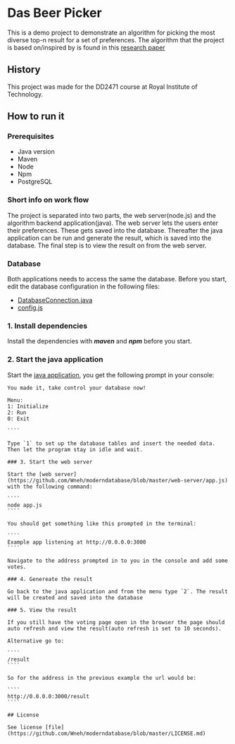 # Das Beer Picker

This is a demo project to demonstrate an algorithm for picking the most diverse top-n result for a set of preferences. The algorithm that the project is based on/inspired by is found in this [research paper](https://www.idi.ntnu.no/~noervaag/papers/EDBT2015.pdf)

## History
This project was made for the DD2471 course at Royal Institute of Technology.

## How to run it

### Prerequisites

* Java version
* Maven
* Node
* Npm
* PostgreSQL

### Short info on work flow

The project is separated into two parts, the web server(node.js) and the algorithm backend application(java). The web server lets the users enter their preferences. These gets saved into the database. Thereafter the java application can be run and generate the result, which is saved into the database. The final step is to view the result on from the web server.

### Database

Both applications needs to access the same the database. Before you start, edit the database configuration in the following files:

* [DatabaseConnection.java](https://github.com/Wneh/moderndatabase/blob/master/src/utils/DatabaseConnection.java#L19-L22)
* [config.js](https://github.com/Wneh/moderndatabase/blob/master/web-server/config/config.js#L2)

### 1. Install dependencies

Install the dependencies with ***maven*** and ***npm*** before you start.

### 2. Start the java application

Start the [java application](https://github.com/Wneh/moderndatabase/blob/master/src/main/Main.java), you get the following prompt in your console:

`````
You made it, take control your database now!

Menu:
1: Initialize
2: Run
0: Exit

````

Type `1` to set up the database tables and insert the needed data. Then let the program stay in idle and wait.

### 3. Start the web server

Start the [web server](https://github.com/Wneh/moderndatabase/blob/master/web-server/app.js) with the following command:

````
node app.js
````

You should get something like this prompted in the terminal:

````
Example app listening at http://0.0.0.0:3000
````

Navigate to the address prompted in to you in the console and add some votes.

### 4. Genereate the result

Go back to the java application and from the menu type `2`. The result will be created and saved into the database

### 5. View the result

If you still have the voting page open in the browser the page should auto refresh and view the result(auto refresh is set to 10 seconds).

Alternative go to:

````
/result
````

So for the address in the previous example the url would be:

````
http://0.0.0.0:3000/result
````

## License

See license [file](https://github.com/Wneh/moderndatabase/blob/master/LICENSE.md)




